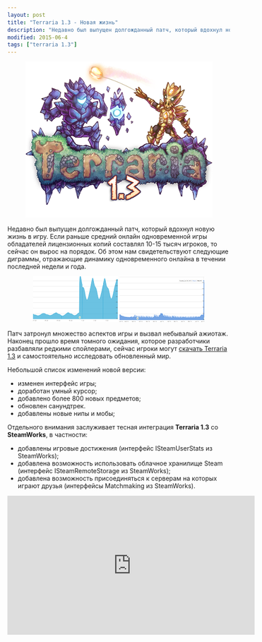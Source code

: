 ```yaml
---
layout: post
title: "Terraria 1.3 - Новая жизнь"
description: "Недавно был выпущен долгожданный патч, который вдохнул новую жизнь в игру."
modified: 2015-06-4
tags: ["terraria 1.3"]
---
```


<div align="center"><img src="/images/posts/terraria-novaya-zhizn/1.3 Banner.png" alt=""></div>

Недавно был выпущен долгожданный патч, который вдохнул новую жизнь в игру. Если раньше средний онлайн одновременной игры обладателей лицензионных копий составлял 10-15 тысяч игроков, то сейчас он вырос на порядок. Об этом нам свидетельствуют следующие диграммы, отражающие динамику одновременного онлайна в течении последней недели и года.

<div align="center"><figure class="two">
	<a href="/images/posts/terraria-novaya-zhizn/graph1.png"><img src="/images/posts/terraria-novaya-zhizn/graph1_m.png" alt=""></a>
	<a href="/images/posts/terraria-novaya-zhizn/graph2.png"><img src="/images/posts/terraria-novaya-zhizn/graph2_m.png" alt=""></a>
</figure></div>

Патч затронул множество аспектов игры и вызвал небывалый ажиотаж. Наконец прошло время томного ожидания, которое разработчики разбавляли редкими спойлерами, сейчас игроки могут [скачать Terraria 1.3](http://fun.terraz.ru/skachat-terraria/) и самостоятельно исследовать обновленный мир.

Небольшой список изменений новой версии:

* изменен интерфейс игры;
* доработан умный курсор;
* добавлено более 800 новых предметов;
* обновлен санундтрек.
* добавлены новые нипы и мобы;

Отдельного внимания заслуживает тесная интеграция **Terraria 1.3** со **SteamWorks**, в частности:

* добавлены игровые достижения (интерфейс ISteamUserStats из SteamWorks);
* добавлена возможность использовать облачное хранилище Steam (интерфейс ISteamRemoteStorage из SteamWorks);
* добавлена возможность присоединяться к серверам на которых играют друзья (интерфейсы Matchmaking из SteamWorks).

<iframe width="560" height="315" src="https://www.youtube.com/embed/-nXdtDgpPeE" frameborder="0" allowfullscreen></iframe>
